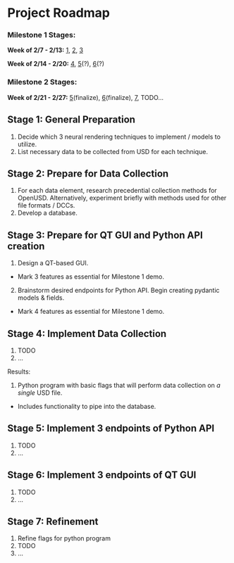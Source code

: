 # Project Roadmap

### Milestone 1 Stages:

**Week of 2/7 - 2/13:** 
[1](#stage-1-general-preparation),
[2](#stage-2-prepare-for-data-collection),
[3](#stage-3-prepare-for-qt-gui-and-python-api-creation)

**Week of 2/14 - 2/20:** 
[4](#stage-4-implement-data-collection), 
[5](#stage-5-implement-3-endpoints-of-python-api)(?), 
[6](#stage-6-implement-3-endpoints-of-qt-gui)(?)

### Milestone 2 Stages:
**Week of 2/21 - 2/27:** 
[5](#stage-5-implement-3-endpoints-of-python-api)(finalize), 
[6](#stage-6-implement-3-endpoints-of-qt-gui)(finalize), 
[7](#stage-7-refinement), 
TODO...

## Stage 1: General Preparation

1. Decide which 3 neural rendering techniques to implement / models to utilize.
2. List necessary data to be collected from USD for each technique.

## Stage 2: Prepare for Data Collection

1. For each data element, research precedential collection methods for OpenUSD. Alternatively, experiment briefly with methods used for other file formats / DCCs.
2. Develop a database.

## Stage 3: Prepare for QT GUI and Python API creation

1. Design a QT-based GUI.
- Mark 3 features as essential for Milestone 1 demo.
2. Brainstorm desired endpoints for Python API. Begin creating pydantic models & fields.
- Mark 4 features as essential for Milestone 1 demo.

## Stage 4: Implement Data Collection

1. TODO
2. ...
   
Results:
1. Python program with basic flags that will perform data collection on *a single* USD file.
- Includes functionality to pipe into the database.

## Stage 5: Implement 3 endpoints of Python API

1. TODO
2. ...

## Stage 6: Implement 3 endpoints of QT GUI

1. TODO
2. ...

## Stage 7: Refinement

1. Refine flags for python program
2. TODO
3. ...